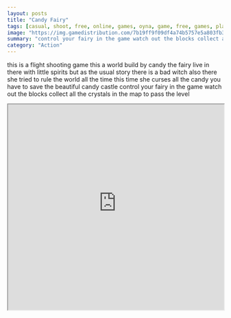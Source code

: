```yaml
---
layout: posts
title: "Candy Fairy"
tags: [casual, shoot, free, online, games, oyna, game, free, games, play, play, games]
image: "https://img.gamedistribution.com/7b19ff9f09df4a74b5757e5a803fb369.jpg"
summary: "control your fairy in the game watch out the blocks collect all the crystals in the map to pass the level  free online games oyna game free games play play games"
category: "Action"
---
```


this is a flight shooting game this a world build by candy the fairy live in there with little spirits but as the usual story there is a bad witch also there she tried to rule the world all the time this time she curses all the candy you have to save the beautiful candy castle control your fairy in the game watch out the blocks collect all the crystals in the map to pass the level

<iframe width="100%" height="480px;" src="https://html5.gamedistribution.com/7b19ff9f09df4a74b5757e5a803fb369/"></iframe>